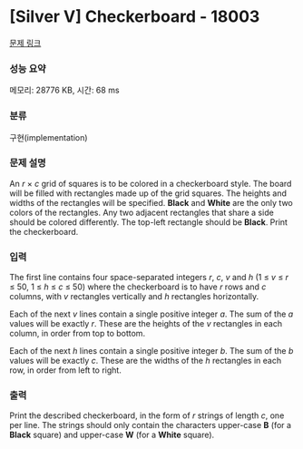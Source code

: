 # [Silver V] Checkerboard - 18003 

[문제 링크](https://www.acmicpc.net/problem/18003) 

### 성능 요약

메모리: 28776 KB, 시간: 68 ms

### 분류

구현(implementation)

### 문제 설명

<p>An <em>r</em> × <em>c</em> grid of squares is to be colored in a checkerboard style. The board will be filled with rectangles made up of the grid squares. The heights and widths of the rectangles will be specified. <strong>Black</strong> and <strong>White</strong> are the only two colors of the rectangles. Any two adjacent rectangles that share a side should be colored differently. The top-left rectangle should be <strong>Black</strong>. Print the checkerboard.</p>

### 입력 

 <p>The first line contains four space-separated integers <em>r</em>, <em>c</em>, <em>v</em> and <em>h</em> (1 ≤ <em>v</em> ≤ <em>r</em> ≤ 50, 1 ≤ <em>h</em> ≤ <em>c</em> ≤ 50) where the checkerboard is to have <em>r</em> rows and <em>c</em> columns, with <em>v</em> rectangles vertically and <em>h</em> rectangles horizontally.</p>

<p>Each of the next <em>v</em> lines contain a single positive integer <em>a</em>. The sum of the <em>a</em> values will be exactly <em>r</em>. These are the heights of the <em>v</em> rectangles in each column, in order from top to bottom.</p>

<p>Each of the next <em>h</em> lines contain a single positive integer <em>b</em>. The sum of the <em>b</em> values will be exactly <em>c</em>. These are the widths of the <em>h</em> rectangles in each row, in order from left to right.</p>

### 출력 

 <p>Print the described checkerboard, in the form of <em>r</em> strings of length <em>c</em>, one per line. The strings should only contain the characters upper-case <strong>B</strong> (for a <strong>Black</strong> square) and upper-case <strong>W</strong> (for a <strong>White</strong> square).</p>


